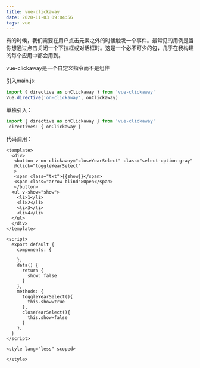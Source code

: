 ```yaml
---
title: vue-clickaway
date: 2020-11-03 09:04:56
tags: vue
---
```


 有的时候，我们需要在用户点击元素之外的时候触发一个事件。最常见的用例是当你想通过点击关闭一个下拉框或对话框时。这是一个必不可少的包，几乎在我构建的每个应用中都会用到。 

<!--more-->

vue-clickaway是一个自定义指令而不是组件

引入main.js:

```javascript
import { directive as onClickaway } from 'vue-clickaway'
Vue.directive('on-clickaway', onClickaway)
```

单独引入：

```js
import { directive as onClickaway } from 'vue-clickaway'
 directives: { onClickaway } 
```

代码调用：

```vue
<template>
  <div>
   <button v-on-clickaway="closeYearSelect" class="select-option gray"
   @click="toggleYearSelect"
   >
   <span class="txt">{{show}}</span>
   <span class="arrow blind">Open</span>
   </button>
  <ul v-show="show">
    <li>1</li>
    <li>2</li>
    <li>3</li>
    <li>4</li>
  </ul>
  </div>
</template>

<script>
  export default {
    components: {
     
    },
    data() {
      return {
        show: false
      }
    },
    methods: {
      toggleYearSelect(){
        this.show=true
      },
      closeYearSelect(){
        this.show=false
      }
    },
  }
</script>

<style lang="less" scoped>

</style>
```

